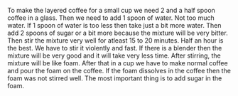 To make the layered coffee for a small cup we need 2 and a half spoon coffee in a glass. Then we need to add 1 spoon of water. Not too much water. If 1 spoon of water is too less then take just a bit more water. Then add 2 spoons of sugar or a bit more because the mixture will be very bitter. Then stir the mixture very well for atleast 15 to 20 minutes. Half an hour is the best. We have to stir it violently and fast. If there is a blender then the mixture will be very good and it will take very less time. After stirring, the mixture will be like foam. After that in a cup we have to make normal coffee and pour the foam on the coffee. If the foam dissolves in the coffee then the foam was not stirred well. The most important thing is to add sugar in the foam.